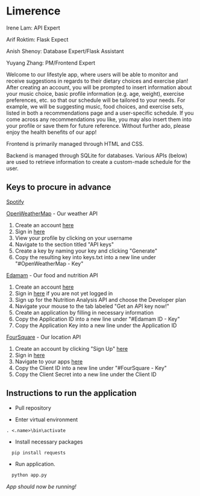 # Limerence
Irene Lam: API Expert

Arif Roktim: Flask Expect

Anish Shenoy: Database Expert/Flask Assistant

Yuyang Zhang: PM/Frontend Expert

Welcome to our lifestyle app, where users will be able to monitor and receive suggestions in regards to their dietary choices and exercise plan! After creating an account, you will be prompted to insert information about your music choice, basic profile information (e.g. age, weight), exercise preferences, etc. so that our schedule will be tailored to your needs. For example, we will be suggesting music, food choices, and exercise sets, listed in both a recommendations page and a user-specific schedule. If you come across any recommendations you like, you may also insert them into your profile or save them for future reference. Without further ado, please enjoy the health benefits of our app!

Frontend is primarily managed through HTML and CSS.

Backend is managed through SQLite for databases. Various APIs (below) are used to retrieve information to create a custom-made schedule for the user. 

## Keys to procure in advance

[Spotify](https://www.spotify.com/us/) 

[OpenWeatherMap](https://openweathermap.org/api) - Our weather API
1. Create an account [here](https://home.openweathermap.org/users/sign_up)
2. Sign in [here](https://home.openweathermap.org/users/sign_in)
3. View your profile by clicking on your username 
4. Navigate to the section titled "API keys"
5. Create a key by naming your key and clicking "Generate"
6. Copy the resulting key into keys.txt into a new line under "#OpenWeatherMap - Key"

[Edamam](https://www.edamam.com/) - Our food and nutrition API
1. Create an account [here](https://www.edamam.com/signup)
2. Sign in [here](https://www.edamam.com/login?return=/) if you are not yet logged in
3. Sign up for the Nutrition Analysis API and choose the Developer plan
4. Navigate your mouse to the tab labeled "Get an API key now!"
5. Create an application by filling in necessary information
6. Copy the Application ID into a new line under "#Edamam ID - Key"
7. Copy the Application Key into a new line under the Application ID

[FourSquare](https://foursquare.com/) - Our location API
1. Create an account by clicking "Sign Up" [here](https://foursquare.com/)
2. Sign in [here](https://foursquare.com/login?continue=%2F&clicked=true)
3. Navigate to your apps [here](https://foursquare.com/developers/apps)
4. Copy the Client ID into a new line under "#FourSquare - Key"
5. Copy the Client Secret into a new line under the Client ID

## Instructions to run the application
- Pull repository

- Enter virtual environment

```
. <.name>\bin\activate
```

- Install necessary packages

```python
  pip install requests
```

- Run application.
 
```python
  python app.py
```

*App should now be running!*


